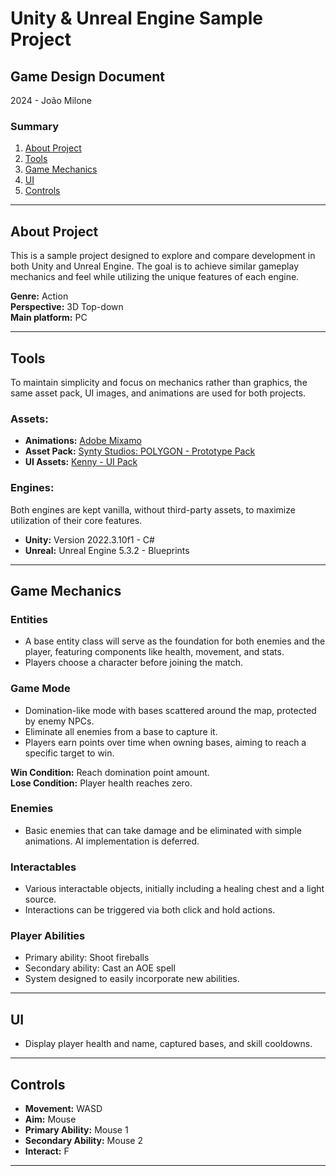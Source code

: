 # Unity & Unreal Engine Sample Project

## Game Design Document
2024 - João Milone

### Summary
1. [About Project](#about-project)
2. [Tools](#tools)
3. [Game Mechanics](#game-mechanics)
4. [UI](#ui)
5. [Controls](#controls)

---

## About Project
This is a sample project designed to explore and compare development in both Unity and Unreal Engine. The goal is to achieve similar gameplay mechanics and feel while utilizing the unique features of each engine. 

**Genre:** Action  
**Perspective:** 3D Top-down  
**Main platform:** PC  

---

## Tools
To maintain simplicity and focus on mechanics rather than graphics, the same asset pack, UI images, and animations are used for both projects.

### Assets:
- **Animations:** [Adobe Mixamo](https://www.mixamo.com/)
- **Asset Pack:** [Synty Studios: POLYGON - Prototype Pack]([https://syntystore.com/collections/polygon](https://syntystore.com/products/polygon-prototype-pack?_pos=1&_psq=proto&_ss=e&_v=1.0))
- **UI Assets:** [Kenny - UI Pack](https://kenney.nl/assets/ui-pack)

### Engines:
Both engines are kept vanilla, without third-party assets, to maximize utilization of their core features.

- **Unity:** Version 2022.3.10f1 - C#
- **Unreal:** Unreal Engine 5.3.2 - Blueprints

---

## Game Mechanics

### Entities
- A base entity class will serve as the foundation for both enemies and the player, featuring components like health, movement, and stats.
- Players choose a character before joining the match.

### Game Mode
- Domination-like mode with bases scattered around the map, protected by enemy NPCs.
- Eliminate all enemies from a base to capture it.
- Players earn points over time when owning bases, aiming to reach a specific target to win.
  
**Win Condition:** Reach domination point amount.  
**Lose Condition:** Player health reaches zero.

### Enemies
- Basic enemies that can take damage and be eliminated with simple animations. AI implementation is deferred.

### Interactables
- Various interactable objects, initially including a healing chest and a light source.
- Interactions can be triggered via both click and hold actions.

### Player Abilities
- Primary ability: Shoot fireballs
- Secondary ability: Cast an AOE spell
- System designed to easily incorporate new abilities.

---

## UI
- Display player health and name, captured bases, and skill cooldowns.

---

## Controls
- **Movement:** WASD
- **Aim:** Mouse
- **Primary Ability:** Mouse 1
- **Secondary Ability:** Mouse 2
- **Interact:** F

---
